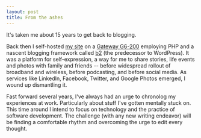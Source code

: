 ```yaml
---
layout: post
title: From the ashes
---
```


It's taken me about 15 years to get back to blogging.  

Back then I self-hosted [my site](https://web.archive.org/web/20020924155614/http://fastnsilver.mine.nu:80/) on a [Gateway G6-200](https://books.google.com/books?id=WVbZSlyrT5kC&pg=PA41&lpg=PA41&dq=gateway+1996+pentium+pro+tower&source=bl&ots=Vu3MTc2T2M&sig=DJ8SjTIl7z12D2QUss7Nd0GQtk8&hl=en&sa=X&ved=0ahUKEwidvf3DhqLVAhUS3GMKHTVeDpsQ6AEIQjAI#v=onepage&q=gateway%201996%20pentium%20pro%20tower&f=false) employing PHP and a nascent blogging framework called [b2](http://cafelog.com) (the predecessor to WordPress). It was a platform for self-expression, a way for me to share stories, life events and photos with family and friends -- before widespread rollout of broadband and wireless, before podcasting, and before social media.  As services like LinkedIn, Facebook, Twitter, and Google Photos emerged, I wound up dismantling it.

Fast forward several years, I've always had an urge to chronolog my experiences at work.  Particularly about stuff I've gotten mentally stuck on.  This time around I intend to focus on technology and the practice of software development.  The challenge (with any new writing endeavor) will be finding a comfortable rhythm and overcoming the urge to edit every thought. 
